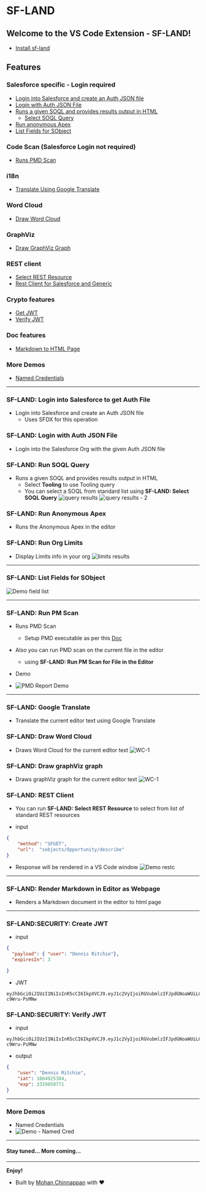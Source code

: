 # SF-LAND

## Welcome to the VS Code Extension - SF-LAND!

- [Install sf-land ](https://marketplace.visualstudio.com/items?itemName=mohanChinnappan.sf-land)

## Features
### Salesforce specific - Login required
-  [Login into Salesforce and create an Auth JSON file](#login1)
-  [Login with Auth JSON File](#login2)
-  [Runs a given SOQL and provides results output in HTML](#sfquery)
    - [Select SOQL Query](#sfquery)
-  [Run anonymous Apex](#anonapex)
- [List Fields for SObject](#fieldList)

### Code Scan (Salesforce Login not required)
-  [Runs PMD Scan](#pmdscan)

### i18n
- [Translate Using Google Translate](#gtranslate)

### Word Cloud
- [Draw Word Cloud](#wordcloud)


### GraphViz
- [Draw GraphViz Graph](#gviz)

### REST client
- [Select REST Resource](#restc)
- [Rest Client for Salesforce and Generic](#restc)

### Crypto features
- [Get JWT](#jwtget)
- [Verify JWT](#jwtverify)

### Doc features
- [Markdown to HTML Page](#md2html)
 

### More Demos
- [Named Credentials](#demo1)




---

<a name='login1'></a>
### SF-LAND: Login into Salesforce to get Auth File
- Login into Salesforce and create an Auth JSON file
    - Uses SFDX for this operation

<a name='login2'></a>
### SF-LAND: Login with Auth JSON File
- Login into the Salesforce Org with the given Auth JSON file

<a name='sfquery'></a>
### SF-LAND: Run SOQL Query
- Runs a given SOQL and provides results output in HTML
    - Select **Tooling** to use Tooling query
    - You can select a SOQL from standard list using **SF-LAND: Select SOQL Query**
![query results](https://raw.githubusercontent.com/mohan-chinnappan-n/sf-land-docs/master/img/sf-land-query-results-1.png)
![query results - 2](https://raw.githubusercontent.com/mohan-chinnappan-n/sf-land-docs/master/img/sf-land-query-results-2.png)

<a name='anonapex'></a>
### SF-LAND: Run Anonymous Apex
- Runs the Anonymous Apex in the editor 

<a name='sflimits'></a>
### SF-LAND: Run Org Limits
-  Display Limits info in your org
![limits results](https://raw.githubusercontent.com/mohan-chinnappan-n/sf-land-docs/master/img/sf-land-org-limits-1.png)

---

<a name='fieldList'></a>
### SF-LAND: List Fields for SObject

![Demo field list](https://raw.githubusercontent.com/mohan-chinnappan-n/sf-land-docs/master/img/sf-land-list-fields-1.png)


---
<a name='pmdscan'></a>
### SF-LAND: Run PM Scan
- Runs PMD Scan
    - Setup PMD executable as per this [Doc](https://github.com/mohan-chinnappan-n/cli-dx/blob/master/mdapi/pmd-codescan.md)
- Also you can run PMD scan on the current file in the editor
    - using **SF-LAND: Run PM Scan for File in the Editor**

- Demo
- ![PMD Report Demo](https://raw.githubusercontent.com/mohan-chinnappan-n/kural-docs/master/img/new_pmd-report-1.gif)
---
<a name='gtranslate'></a>
### SF-LAND: Google Translate
- Translate the current editor text using Google Translate 


<a name='wordcloud'></a>
### SF-LAND: Draw Word Cloud
- Draws Word Cloud for  the current editor text
![WC-1](https://raw.githubusercontent.com/mohan-chinnappan-n/sf-land-docs/master/img/sf-land-wc-1.png)

<a name='gviz'></a>
### SF-LAND: Draw graphViz graph
- Draws graphViz graph for the current editor text
![WC-1](https://raw.githubusercontent.com/mohan-chinnappan-n/sf-land-docs/master/img/sf-land-graphviz-1.png)

<a name='restc'></a>
### SF-LAND: REST Client

- You can run **SF-LAND: Select REST Resource** to select from list of standard REST resources

- input
```json
{
    "method": "SFGET",
    "url":  "sobjects/Opportunity/describe"
}
```
- Response will be rendered in a VS Code window
![Demo restc](https://raw.githubusercontent.com/mohan-chinnappan-n/sf-land-docs/master/img/sf-land-restc-1.webm.gif)

---
<a name='md2html'><a>

### SF-LAND: Render Markdown in Editor as Webpage

- Renders a Markdown document in the editor to html page

---

<a name='jwtget'></a>
### SF-LAND:SECURITY: Create JWT

- input
```json
{
  "payload": { "user": "Dennis Ritchie"},
  "expiresIn": 3

}
```

- JWT
```
eyJhbGciOiJIUzI1NiIsInR5cCI6IkpXVCJ9.eyJ1c2VyIjoiRGVubmlzIFJpdGNoaWUiLCJpYXQiOjE2NjQ5MjUzODQsImV4cCI6MzMyOTg1MDc3MX0.dEjtntdJ5anLHh8A1w8n24UBkejVeMy-c9Wru-PsMNw

```


<a name='jwtverify'></a>
### SF-LAND:SECURITY: Verify JWT

- input
```
eyJhbGciOiJIUzI1NiIsInR5cCI6IkpXVCJ9.eyJ1c2VyIjoiRGVubmlzIFJpdGNoaWUiLCJpYXQiOjE2NjQ5MjUzODQsImV4cCI6MzMyOTg1MDc3MX0.dEjtntdJ5anLHh8A1w8n24UBkejVeMy-c9Wru-PsMNw
```

- output
```json
{
    "user": "Dennis Ritchie",
    "iat": 1664925384,
    "exp": 3329850771
}

```
---


### More Demos
<a name='demo-1'></a>
- Named  Credentials 
- ![Demo - Named Cred](https://raw.githubusercontent.com/mohan-chinnappan-n/sf-land-docs/master/img/sf-land-demo-named-cred-1.webm.gif)

---
#### Stay tuned... More coming...
---

**Enjoy!**
- Built by [Mohan Chinnappan](https://www.linkedin.com/in/mohan-chinnappan-232ab632/) with ♥


